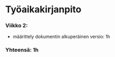 # Työaikakirjanpito

### Viikko 2:
* määrittely dokumentin alkuperäinen versio: 1h

### Yhteensä: 1h
